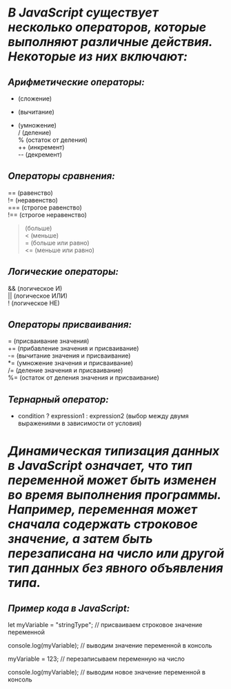 # ***В JavaScript существует несколько операторов, которые выполняют различные действия.<br> Некоторые из них включают:***<br>

##  ***Арифметические операторы:***<br>
   + (сложение)<br>
   - (вычитание)<br>
   * (умножение)<br>
   / (деление)<br>
   % (остаток от деления)<br>
   ++ (инкремент)<br>
   -- (декремент)<br>

## ***Операторы сравнения:***<br>
   == (равенство)<br>
   != (неравенство)<br>
   === (строгое равенство)<br>
   !== (строгое неравенство)<br>
   > (больше)<br>
   < (меньше)<br>
   >= (больше или равно)<br>
   <= (меньше или равно)<br>

## ***Логические операторы:***<br>
   && (логическое И)<br>
   || (логическое ИЛИ)<br>
   ! (логическое НЕ)<br>

## ***Операторы присваивания:***<br>
   = (присваивание значения)<br>
   += (прибавление значения и присваивание)<br>
   -= (вычитание значения и присваивание)<br>
   *= (умножение значения и присваивание)<br>
   /= (деление значения и присваивание)<br>
   %= (остаток от деления значения и присваивание)<br>

## ***Тернарный оператор:***<br>
   - condition ? expression1 : expression2 (выбор между двумя выражениями в зависимости от условия)<br>

   # ***Динамическая типизация данных в JavaScript означает, что тип переменной может быть изменен во время выполнения программы. Например, переменная может сначала содержать строковое значение, а затем быть перезаписана на число или другой тип данных без явного объявления типа.***<br>

## ***Пример кода в JavaScript:***<br>

let myVariable = "stringType"; // присваиваем строковое значение переменной<br>

console.log(myVariable); // выводим значение переменной в консоль<br>

myVariable = 123; // перезаписываем переменную на число<br>

console.log(myVariable); // выводим новое значение переменной в консоль<br>


